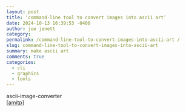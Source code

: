 ```yaml
---
layout: post
title: ‘command-line tool to convert images into ascii art’
date: 2024-10-13 16:39:53 -0400
author: joe jenett
category: 
permalink: /command-line-tool-to-convert-images-into-ascii-art /
slug: command-line-tool-to-convert-images-into-ascii-art
summary: make ascii art
comments: true
categories:
  - cli
  - graphics
  - tools
---
```

<a title="GitHub - TheZoraiz/ascii-image-converter">ascii-image-converter</a><br>[<a title="source" href="https://pinboard.in/u:amitp">amitp</a>]

<a href="https://brid.gy/publish/mastodon"></a>